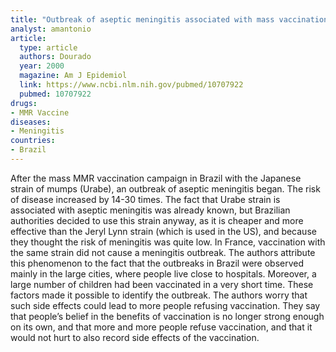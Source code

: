 ```yaml
---
title: "Outbreak of aseptic meningitis associated with mass vaccination with a urabe-containing measles-mumps-rubella vaccine: implications for immunization programs"
analyst: amantonio
article:
  type: article
  authors: Dourado
  year: 2000
  magazine: Am J Epidemiol
  link: https://www.ncbi.nlm.nih.gov/pubmed/10707922
  pubmed: 10707922
drugs:
- MMR Vaccine
diseases:
- Meningitis
countries:
- Brazil
---
```


After the mass MMR vaccination campaign in Brazil with the Japanese strain of mumps (Urabe), an outbreak of aseptic meningitis began. The risk of disease increased by 14-30 times.
The fact that Urabe strain is associated with aseptic meningitis was already known, but Brazilian authorities decided to use this strain anyway, as it is cheaper and more effective than the Jeryl Lynn strain (which is used in the US), and because they thought the risk of meningitis was quite low.
In France, vaccination with the same strain did not cause a meningitis outbreak. The authors attribute this phenomenon to the fact that the outbreaks in Brazil were observed mainly in the large cities, where people live close to hospitals. Moreover, a large number of children had been vaccinated in a very short time. These factors made it possible to identify the outbreak.
The authors worry that such side effects could lead to more people refusing vaccination. They say that people’s belief in the benefits of vaccination is no longer strong enough on its own, and that more and more people refuse vaccination, and that it would not hurt to also record side effects of the vaccination.
